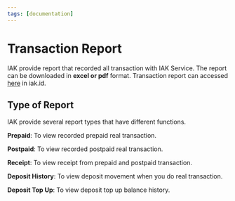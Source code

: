```yaml
---
tags: [documentation]
---
```


# Transaction Report

IAK provide report that recorded all transaction with IAK Service. The report can be downloaded in **excel or pdf** format. Transaction report can accessed [here](https://iak.id/webapp/report/prepaid) in iak.id.

## Type of Report

IAK provide several report types that have different functions.

  **Prepaid**: To view recorded prepaid real transaction. 

  **Postpaid**: To view recorded postpaid real transaction.

  **Receipt**: To view receipt from prepaid and postpaid transaction.

  **Deposit History**: To view deposit movement when you do real transaction.

  **Deposit Top Up**: To view deposit top up balance history.

